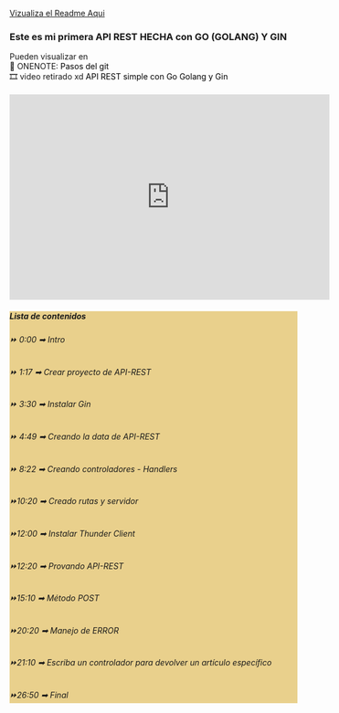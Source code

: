 <a href="https://rfbs23.github.io/api-rest-go-albums/">Vizualiza el Readme Aqui</a>
<h3>Este es mi primera API REST HECHA con GO (GOLANG) Y GIN</h3>
Pueden visualizar en 
<br>
📒 ONENOTE: <a href="https://onedrive.live.com/view.aspx?resid=A63B3F665A5415ED%212527&id=documents&wd=target%28Go%20%28Golang%5C%29%20y%20Gin.one%7C71708F56-1667-4CC7-AF63-5B8E79E1225F%2F%29" style="text-decoration: none; color:black">Pasos del git</a>
<br>
🎞️ video retirado xd <a href="https://www.youtube.com/watch?v=ip9q-Kdsr2c&t=1235s" style="text-decoration: none; color:black">API REST simple con Go Golang y Gin<a>
<br><br>
<div class="card" style="width: 35em; overflow: hidden">
</div>
<iframe width="560rem" height="360rem" src="https://www.youtube.com/embed/ip9q-Kdsr2c" title="YouTube video player" frameborder="0" allow="accelerometer; autoplay; clipboard-write; encrypted-media; gyroscope; picture-in-picture; web-share" allowfullscreen></iframe>
<div class="card-body" style="background-color: rgb(233, 208, 140);">
    <h5 class="card-title">Lista de contenidos</h5>
    <p class="card-text" style="text-align: justify;">
        <h6>
            ⏩  0:00  ➡ Intro
        </h6>
        <h6>
            ⏩  1:17  ➡ Crear proyecto de API-REST 
        </h6>
        <h6>
            ⏩  3:30  ➡ Instalar Gin
        </h6>
        <h6>
            ⏩  4:49  ➡ Creando la data de API-REST
        </h6>
        <h6>
            ⏩  8:22  ➡ Creando controladores - Handlers
        </h6>
        <h6>
            ⏩10:20  ➡ Creado rutas  y servidor 
        </h6>
        <h6>
            ⏩12:00  ➡ Instalar Thunder Client 
        </h6>
        <h6>
            ⏩12:20  ➡ Provando API-REST
        </h6>
        <h6>
            ⏩15:10  ➡ Método POST 
        </h6>
        <h6>
            ⏩20:20  ➡ Manejo de ERROR 
        </h6>
        <h6>
            ⏩21:10  ➡ Escriba un controlador para devolver un artículo específico
        </h6>
        <h6>
            ⏩26:50  ➡ Final
        </h6>
    </p>
</div>
